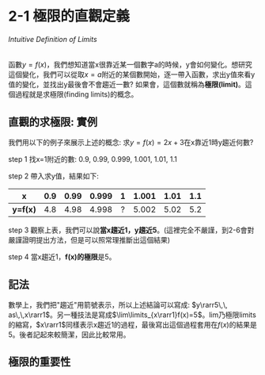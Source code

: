# 2-1 極限的直觀定義

###### Intuitive Definition of Limits

函數$y=f(x)$，我們想知道當x很靠近某一個數字a的時候，y會如何變化。想研究這個變化，我們可以從取$x=a$附近的某個數開始，逐一帶入函數，求出y值來看y值的變化，並找出y最後會不會趨近一數? 如果會，這個數就稱為**極限(limit)**。這個過程就是求極限(finding limits)的概念。

## 直觀的求極限: 實例

我們用以下的例子來展示上述的概念: 求$y=f(x)=2x+3$在x靠近1時y趨近何數?

step 1 找x=1附近的數: 0.9, 0.99, 0.999, 1.001, 1.01, 1.1

step 2 帶入求y值，結果如下:

| x          | 0.9 | 0.99 | 0.999 | 1   | 1.001 | 1.01 | 1.1 |
|:----------:|:---:|:----:|:-----:|:---:|:-----:|:----:|:---:|
| **y=f(x)** | 4.8 | 4.98 | 4.998 | ?   | 5.002 | 5.02 | 5.2 |

step 3 觀察上表，我們可以說**當x趨近1，y趨近5**。(這裡完全不嚴謹，到2-6會對嚴謹證明提出方法，但是可以照常理推斷出這個結果)

step 4 當x趨近1，**f(x)的極限**是5。

## 記法

數學上，我們把"趨近"用箭號表示，所以上述結論可以寫成: $y\rarr5\,\, as\,\,x\rarr1$。另一種技法是寫成$\lim\limits_{x\rarr1}f(x)=5$。lim乃極限limits的縮寫，$x\rarr1$同樣表示x趨近1的過程，最後寫出這個過程套用在$f(x)$的結果是5。後者記起來較簡潔，因此比較常用。

## 極限的重要性


